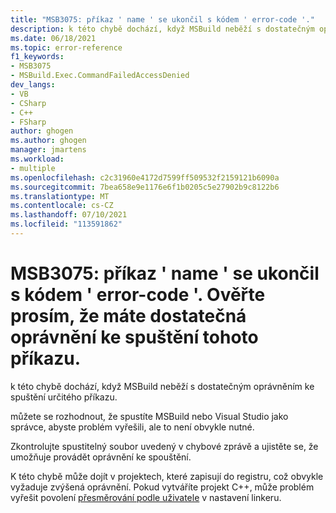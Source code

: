```yaml
---
title: "MSB3075: příkaz ' name ' se ukončil s kódem ' error-code '."
description: k této chybě dochází, když MSBuild neběží s dostatečným oprávněním ke spuštění určitého příkazu.
ms.date: 06/18/2021
ms.topic: error-reference
f1_keywords:
- MSB3075
- MSBuild.Exec.CommandFailedAccessDenied
dev_langs:
- VB
- CSharp
- C++
- FSharp
author: ghogen
ms.author: ghogen
manager: jmartens
ms.workload:
- multiple
ms.openlocfilehash: c2c31960e4172d7599ff509532f2159121b6090a
ms.sourcegitcommit: 7bea658e9e1176e6f1b0205c5e27902b9c8122b6
ms.translationtype: MT
ms.contentlocale: cs-CZ
ms.lasthandoff: 07/10/2021
ms.locfileid: "113591862"
---
```

# <a name="msb3075-the-command-name-exited-with-code-error-code-please-verify-that-you-have-sufficient-rights-to-run-this-command"></a>MSB3075: příkaz ' name ' se ukončil s kódem ' error-code '. Ověřte prosím, že máte dostatečná oprávnění ke spuštění tohoto příkazu.

k této chybě dochází, když MSBuild neběží s dostatečným oprávněním ke spuštění určitého příkazu.

můžete se rozhodnout, že spustíte MSBuild nebo Visual Studio jako správce, abyste problém vyřešili, ale to není obvykle nutné.

Zkontrolujte spustitelný soubor uvedený v chybové zprávě a ujistěte se, že umožňuje provádět oprávnění ke spouštění.

K této chybě může dojít v projektech, které zapisují do registru, což obvykle vyžaduje zvýšená oprávnění. Pokud vytváříte projekt C++, může problém vyřešit povolení [přesměrování podle uživatele](/cpp/build/reference/linker-property-pages#per-user-redirection) v nastavení linkeru.
